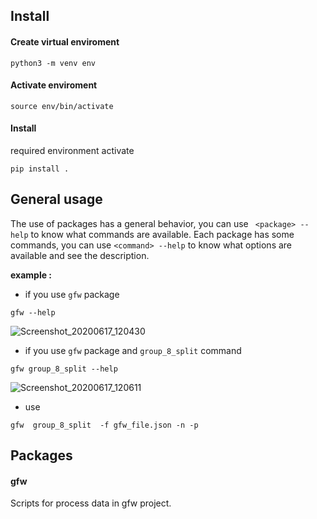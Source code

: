 ## Install 
#### Create virtual enviroment

`python3 -m venv env`

#### Activate enviroment

`source env/bin/activate`

#### Install

required environment activate 

`pip install .`

## General usage

The use of packages has a general behavior, you can use ` <package> --help` to know what commands are available. Each package has some commands, you can use `<command> --help` to know what options are available and see the description.

**example :**

* if you use `gfw` package

`gfw --help`

![Screenshot_20200617_120430](https://user-images.githubusercontent.com/12978932/84927638-bcf35980-b092-11ea-998e-7afc5293683a.png)

*  if you use `gfw` package and `group_8_split` command

 `gfw group_8_split --help`
 
![Screenshot_20200617_120611](https://user-images.githubusercontent.com/12978932/84927981-46a32700-b093-11ea-96fd-d1f4cd52c61b.png)

* use 

`gfw  group_8_split  -f gfw_file.json -n -p`

## Packages

#### gfw
Scripts for process data in gfw project. 



